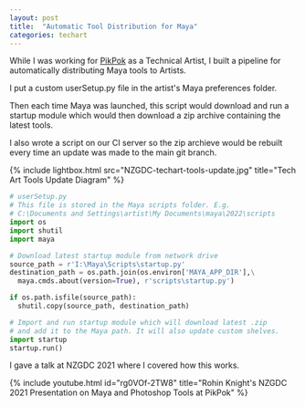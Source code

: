 ```yaml
---
layout: post
title:  "Automatic Tool Distribution for Maya"
categories: techart
---
```


While I was working for [PikPok](https://pikpok.com/) as a Technical Artist, I built a pipeline for automatically distributing Maya tools to Artists.

I put a custom userSetup.py file in the artist's Maya preferences folder.

Then each time Maya was launched, this script would download and run a startup module which would then download a zip archive containing the latest tools.

I also wrote a script on our CI server so the zip archieve would be rebuilt every time an update was made to the main git branch.

{% include lightbox.html src="NZGDC-techart-tools-update.jpg" title="Tech Art Tools Update Diagram" %}


```python
# userSetup.py
# This file is stored in the Maya scripts folder. E.g.
# C:\Documents and Settings\artist\My Documents\maya\2022\scripts
import os
import shutil
import maya

# Download latest startup module from network drive
source_path = r'I:\Maya\Scripts\startup.py'
destination_path = os.path.join(os.environ['MAYA_APP_DIR'],\
  maya.cmds.about(version=True), r'scripts\startup.py')

if os.path.isfile(source_path):
  shutil.copy(source_path, destination_path)

# Import and run startup module which will download latest .zip
# and add it to the Maya path. It will also update custom shelves.
import startup
startup.run()
```

I gave a talk at NZGDC 2021 where I covered how this works.

{% include youtube.html id="rg0VOf-2TW8" title="Rohin Knight's NZGDC 2021 Presentation on Maya and Photoshop Tools at PikPok" %}
